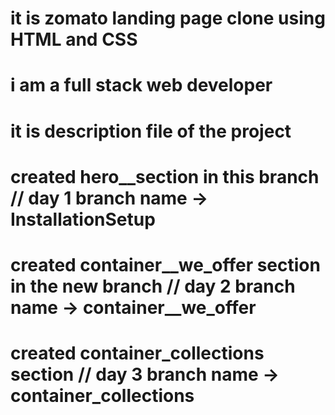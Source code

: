 # it is zomato landing page clone using HTML and CSS
# i am a full stack web developer 
# it is description file of the project 
# created hero__section in this branch // day 1 branch name -> InstallationSetup
# created container__we_offer section in the new branch  // day 2  branch name -> container__we_offer
# created container_collections section  // day 3  branch name -> container_collections 